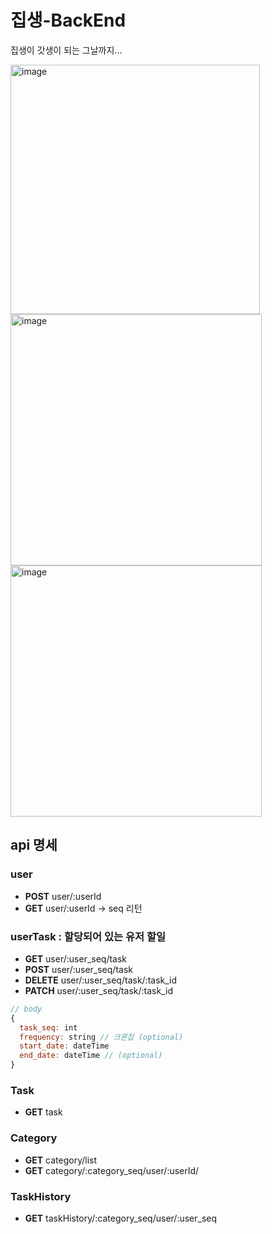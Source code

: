 # 집생-BackEnd

집생이 갓생이 되는 그날까지...


<img width="399" alt="image" src="https://user-images.githubusercontent.com/72638829/175795225-cedd1bd3-9d00-417e-8562-db050082981d.png"><img width="402" alt="image" src="https://user-images.githubusercontent.com/72638829/175795332-8ba70701-400e-48b6-8572-6071c2fb23c6.png">
<img width="402" alt="image" src="https://user-images.githubusercontent.com/72638829/175795282-320ef86d-4e9f-45e2-83d5-375b8ef3da7a.png">




## api 명세

### user

- **POST** user/:userId
- **GET** user/:userId → seq 리턴

### userTask : 할당되어 있는 유저 할일

- **GET** user/:user_seq/task
- **POST** user/:user_seq/task
- **DELETE** user/:user_seq/task/:task_id
- **PATCH** user/:user_seq/task/:task_id

```jsx
// body
{
  task_seq: int
  frequency: string // 크론잡 (optional)
  start_date: dateTime
  end_date: dateTime // (optional)
}
```

### Task

- **GET** task

### Category

- **GET** category/list
- **GET** category/:category_seq/user/:userId/

### TaskHistory

- **GET** taskHistory/:category_seq/user/:user_seq
